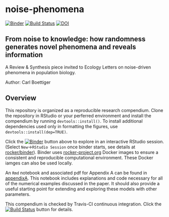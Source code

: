 # noise-phenomena

[![Binder](http://mybinder.org/badge.svg)](http://beta.mybinder.org/v2/gh/cboettig/noise-phenomena/master)
[![Build Status](https://travis-ci.org/cboettig/noise-phenomena.svg?branch=master)](https://travis-ci.org/cboettig/noise-phenomena)
[![DOI](https://zenodo.org/badge/94135460.svg)](https://zenodo.org/badge/latestdoi/94135460)

<!--
public repo, so drone badge no longer needed since we can run on travis.  
[![Build Status](https://drone.carlboettiger.info/api/badges/cboettig/noise-phenomena/status.svg)](https://drone.carlboettiger.info/cboettig/noise-phenomena)
-->

## From noise to knowledge: how randomness generates novel phenomena and reveals information

A Review & Synthesis piece invited to Ecology Letters on noise-driven phenomena in population biology.

Author: Carl Boettiger

## Overview

This repository is organized as a reproducible research compendium. Clone the repository in RStudio or your perferred environment and install the compendium by running `devtools::install()`.  To install additional dependencies used only in formatting the figures, use `devtools::install(dep=TRUE)`.  

Click the [![Binder](http://mybinder.org/badge.svg)](http://beta.mybinder.org/v2/gh/cboettig/noise-phenomena/master) button above to explore in an interactive RStudio session.  (Select `New`->`RStudio Session` once binder starts, see details at [rocker/binder](https://github.com/rocker-org/binder)).  Binder uses [rocker-project.org](https://rocker-project.org) Docker images to ensure a consistent and reproducible computational environment.  These Docker iamges can also be used locally.  

An `Rmd` notebook and associated pdf for Appendix A can be found in [appendixA](/appendixA).  This notebook includes explanations and code necessary for all of the numerical examples discussed in the paper.  It should also provide a useful starting point for extending and exploring these models with other parameters.

This compendium is checked by Travis-CI continuous integration.  Click the [![Build Status](https://travis-ci.org/cboettig/noise-phenomena.svg?branch=master)](https://travis-ci.org/cboettig/noise-phenomena) button for details.
